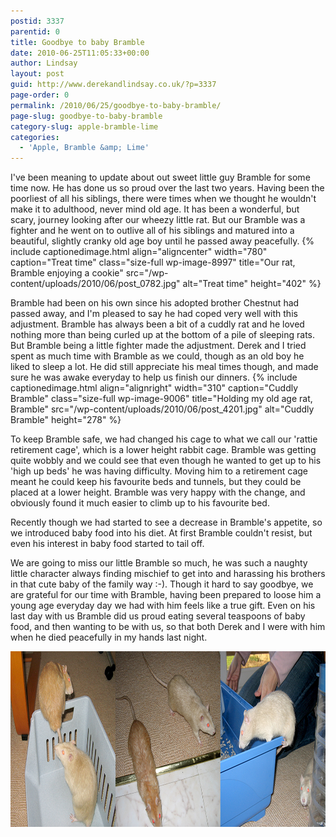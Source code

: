 ```yaml
---
postid: 3337
parentid: 0
title: Goodbye to baby Bramble
date: 2010-06-25T11:05:33+00:00
author: Lindsay
layout: post
guid: http://www.derekandlindsay.co.uk/?p=3337
page-order: 0
permalink: /2010/06/25/goodbye-to-baby-bramble/
page-slug: goodbye-to-baby-bramble
category-slug: apple-bramble-lime
categories:
  - 'Apple, Bramble &amp; Lime'
---
```

I've been meaning to update about out sweet little guy Bramble for some time now. He has done us so proud over the last two years. Having been the poorliest of all his siblings, there were times when we thought he wouldn't make it to adulthood, never mind old age. It has been a wonderful, but scary, journey looking after our wheezy little rat. But our Bramble was a fighter and he went on to outlive all of his siblings and matured into a beautiful, slightly cranky old age boy until he passed away peacefully. {% include captionedimage.html align="aligncenter" width="780" caption="Treat time" class="size-full wp-image-8997" title="Our rat, Bramble enjoying a cookie" src="/wp-content/uploads/2010/06/post_0782.jpg" alt="Treat time" height="402" %} 

Bramble had been on his own since his adopted brother Chestnut had passed away, and I'm pleased to say he had coped very well with this adjustment. Bramble has always been a bit of a cuddly rat and he loved nothing more than being curled up at the bottom of a pile of sleeping rats. But Bramble being a little fighter made the adjustment. Derek and I tried spent as much time with Bramble as we could, though as an old boy he liked to sleep a lot. He did still appreciate his meal times though, and made sure he was awake everyday to help us finish our dinners. {% include captionedimage.html align="alignright" width="310" caption="Cuddly Bramble" class="size-full wp-image-9006" title="Holding my old age rat, Bramble" src="/wp-content/uploads/2010/06/post_4201.jpg" alt="Cuddly Bramble" height="278" %} 

To keep Bramble safe, we had changed his cage to what we call our 'rattie retirement cage', which is a lower height rabbit cage. Bramble was getting quite wobbly and we could see that even though he wanted to get up to his 'high up beds' he was having difficulty. Moving him to a retirement cage meant he could keep his favourite beds and tunnels, but they could be placed at a lower height. Bramble was very happy with the change, and obviously found it much easier to climb up to his favourite bed.

Recently though we had started to see a decrease in Bramble's appetite, so we introduced baby food into his diet. At first Bramble couldn't resist, but even his interest in baby food started to tail off.

We are going to miss our little Bramble so much, he was such a naughty little character always finding mischief to get into and harassing his brothers in that cute baby of the family way :-). Though it hard to say goodbye, we are grateful for our time with Bramble, having been prepared to loose him a young age everyday day we had with him feels like a true gift. Even on his last day with us Bramble did us proud eating several teaspoons of baby food, and then wanting to be with us, so that both Derek and I were with him when he died peacefully in my hands last night.

<img class="aligncenter size-full wp-image-9004" title="Photos of my rattie boys on various adventures" src="/wp-content/uploads/2010/06/banner_end.jpg" alt="Photos of my rattie boys on various adventures" width="940" height="281" />